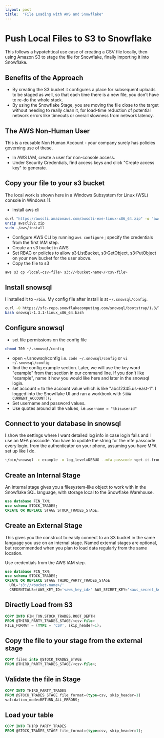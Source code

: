 ```yaml
---
layout: post
title:  "File Loading with AWS and Snowflake"
---
```

# Push Local Files to S3 to Snowflake

This follows a hypotehtical use case of creating a CSV file locally, then using Amazon S3 to stage the file for Snowflake, finally importing it into Snowflake.

## Benefits of the Approach

- By creating the S3 bucket it configures a place for subsequent uploads to be staged as well, so that each time there is a new file, you don't have to re-do the whole stack.
- By using the Snowflake Stage, you are moving the file close to the target without needing to really clean it, for load-time reduction of potential network errors like timeouts or overall slowness from network latency.

## The AWS Non-Human User

This is a reusable Non Human Account - your company surely has policies governing use of these.

- In AWS IAM, create a user for non-console access.
- Under Security Credentials, find access keys and click "Create access key" to generate.

## Copy your file to your s3 bucket

The local work is shown here in a Windows Subsystem for Linux (WSL) console in Windows 11.

- Install aws cli

```bash
curl "https://awscli.amazonaws.com/awscli-exe-linux-x86_64.zip" -o "awscliv2.zip"
unzip awscliv2.zip
sudo ./aws/install
```

- Configure AWS CLI by running `aws configure` ; specify the credentials from the first IAM step.
- Create an s3 bucket in AWS
- Set RBAC or policies to allow s3:ListBucket, s3:GetObject, s3:PutObject on your new bucket for the user above.
- Copy the file to s3

```bash
aws s3 cp <local-csv-file> s3://<bucket-name>/<csv-file>
```

## Install snowsql

I installed it to `~/bin`. My config file after install is at `~/.snowsql/config`.

```bash
curl -O https://sfc-repo.snowflakecomputing.com/snowsql/bootstrap/1.3/linux_x86_64/snowsql-1.3.1-linux_x86_64.bash
bash snowsql-1.3.1-linux_x86_64.bash
```

## Configure snowsql

- set file permissions on the config file

```bash
chmod 700 ~/.snowsql/config
```

- open ~/.snowsql/config i.e. `code ~/.snowsql/config` or `vi ~/.snowsql/config`
- find the config.example section. Later, we will use the key word "example" from that section in our command line. If you don't like "example", name it how you would like here and later in the snowsql login.
- set account = to the account value which is like "abc12345.us-east-1". I logged into the Snowflake UI and ran a workbook with  `SHOW CURRENT_ACCOUNT();`
- Set username and password values.
- Use quotes around all the values, i.e.`username = "thisuserid"`

## Connect to your database in snowsql

I show the settings where I want detailed log info in case login fails and I use an MFA passcode. You have to update the string for the mfe passcode every login, from the authenticator on your phone, assuming you have MFA set up like I do.

```bash
~/bin/snowsql -c example -o log_level=DEBUG --mfa-passcode <get-it-from-mfa-app>
```

## Create an Internal Stage

An internal stage gives you a filesystem-like object to work with in the Snowflake SQL language, with storage local to the Snowflake Warehouse.

```sql
use database FIN_TXN;
use schema STOCK_TRADES;
CREATE OR REPLACE STAGE STOCK_TRADES_STAGE;
```

## Create an External Stage

This gives you the construct to easily connect to an S3 bucket in the same language you use on an internal stage. Named external stages are optional, but recommended when you plan to load data regularly from the same location. 

Use credentials from the AWS IAM step.

```sql
use database FIN_TXN;
use schema STOCK_TRADES;
CREATE OR REPLACE STAGE THIRD_PARTY_TRADES_STAGE
  URL='s3://<bucket-name>/'
  CREDENTIALS=(AWS_KEY_ID='<aws_key_id>' AWS_SECRET_KEY='<aws_secret_key>');
```

## Directly Load from S3

```sql
COPY INTO FIN_TXN.STOCK_TRADES.ROOT_DEPTH
FROM @THIRD_PARTY_TRADES_STAGE/<csv-file>
FILE_FORMAT = (TYPE = 'CSV', skip_header=1);
```

## Copy the file to your stage from the external stage

```sql
COPY files into @STOCK_TRADES_STAGE
FROM @THIRD_PARTY_TRADES_STAGE/<csv-file>;
```

## Validate the file in Stage

```sql
COPY INTO THIRD_PARTY_TRADES
FROM @STOCK_TRADES_STAGE file_format=(type=csv, skip_header=1)
validation_mode=RETURN_ALL_ERRORS;
```

## Load your table

```sql
COPY INTO THIRD_PARTY_TRADES
FROM @STOCK_TRADES_STAGE file_format=(type=csv, skip_header=1);
```
